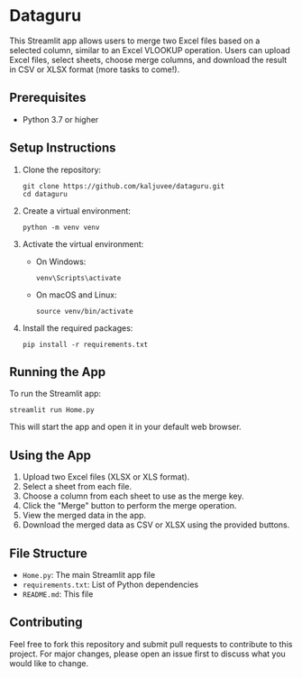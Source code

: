 # Dataguru

This Streamlit app allows users to merge two Excel files based on a selected column, similar to an Excel VLOOKUP operation. Users can upload Excel files, select sheets, choose merge columns, and download the result in CSV or XLSX format (more tasks to come!).

## Prerequisites

- Python 3.7 or higher

## Setup Instructions

1. Clone the repository:
   ```
   git clone https://github.com/kaljuvee/dataguru.git
   cd dataguru
   ```

2. Create a virtual environment:
   ```
   python -m venv venv
   ```

3. Activate the virtual environment:
   - On Windows:
     ```
     venv\Scripts\activate
     ```
   - On macOS and Linux:
     ```
     source venv/bin/activate
     ```

4. Install the required packages:
   ```
   pip install -r requirements.txt
   ```

## Running the App

To run the Streamlit app:

```
streamlit run Home.py
```

This will start the app and open it in your default web browser.

## Using the App

1. Upload two Excel files (XLSX or XLS format).
2. Select a sheet from each file.
3. Choose a column from each sheet to use as the merge key.
4. Click the "Merge" button to perform the merge operation.
5. View the merged data in the app.
6. Download the merged data as CSV or XLSX using the provided buttons.

## File Structure

- `Home.py`: The main Streamlit app file
- `requirements.txt`: List of Python dependencies
- `README.md`: This file

## Contributing

Feel free to fork this repository and submit pull requests to contribute to this project. For major changes, please open an issue first to discuss what you would like to change.
